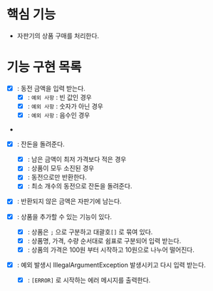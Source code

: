 # 핵심 기능
- 자판기의 상품 구매를 처리한다.

# 기능 구현 목록
- [X] : 동전 금액을 입력 받는다.
    - [X] : `예외 사항` : 빈 값인 경우
    - [X] : `예외 사항` : 숫자가 아닌 경우
    - [X] : `예외 사항` : 음수인 경우
-
- [X] : 잔돈을 돌려준다.
    - [X] : 남은 금액이 최저 가격보다 적은 경우
    - [X] : 상품이 모두 소진된 경우
    - [X] : 동전으로만 반환한다.
    - [X] : 최소 개수의 동전으로 잔돈을 돌려준다.

- [X] : 반환되지 않은 금액은 자판기에 남는다.

- [X] : 상품을 추가할 수 있는 기능이 있다.
    - [X] : 상품은 `;` 으로 구분하고 대괄호`[]` 로 묶여 있다.
    - [X] : 상품명, 가격, 수량 순서대로 쉼표로 구분되어 입력 받는다.
    - [X] : 상품의 가격은 100원 부터 시작하고 10원으로 나누어 떨어진다.

- [X] : 예외 발생시 IllegalArgumentException 발생시키고 다시 입력 받는다.
    - [X] : `[ERROR]` 로 시작하는 에러 메시지를 출력한다.

